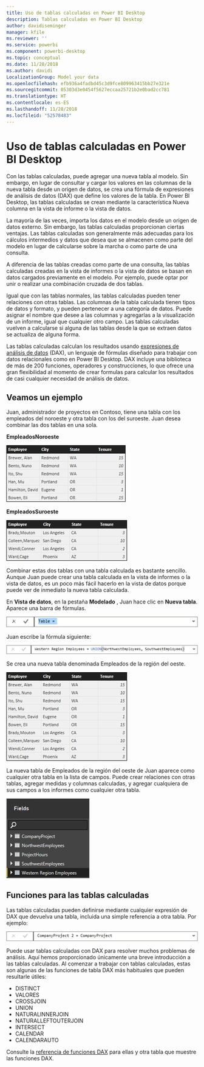 ```yaml
---
title: Uso de tablas calculadas en Power BI Desktop
description: Tablas calculadas en Power BI Desktop
author: davidiseminger
manager: kfile
ms.reviewer: ''
ms.service: powerbi
ms.component: powerbi-desktop
ms.topic: conceptual
ms.date: 11/28/2018
ms.author: davidi
LocalizationGroup: Model your data
ms.openlocfilehash: efb936a4fadbd45c3d9fce809963415bb27e321e
ms.sourcegitcommit: 05303d3e0454f5627eccaa25721b2e0bad2cc781
ms.translationtype: HT
ms.contentlocale: es-ES
ms.lasthandoff: 11/28/2018
ms.locfileid: "52578483"
---
```

# <a name="using-calculated-tables-in-power-bi-desktop"></a>Uso de tablas calculadas en Power BI Desktop
Con las tablas calculadas, puede agregar una nueva tabla al modelo. Sin embargo, en lugar de consultar y cargar los valores en las columnas de la nueva tabla desde un origen de datos, se crea una fórmula de expresiones de análisis de datos (DAX) que define los valores de la tabla. En Power BI Desktop, las tablas calculadas se crean mediante la característica Nueva columna en la vista de informe o la vista de datos.

La mayoría de las veces, importa los datos en el modelo desde un origen de datos externo. Sin embargo, las tablas calculadas proporcionan ciertas ventajas. Las tablas calculadas son generalmente más adecuadas para los cálculos intermedios y datos que desea que se almacenen como parte del modelo en lugar de calcularse sobre la marcha o como parte de una consulta.

A diferencia de las tablas creadas como parte de una consulta, las tablas calculadas creadas en la vista de informes o la vista de datos se basan en datos cargados previamente en el modelo. Por ejemplo, puede optar por unir o realizar una combinación cruzada de dos tablas.

Igual que con las tablas normales, las tablas calculadas pueden tener relaciones con otras tablas. Las columnas de la tabla calculada tienen tipos de datos y formato, y pueden pertenecer a una categoría de datos. Puede asignar el nombre que desee a las columnas y agregarlas a la visualización de un informe, igual que cualquier otro campo.  Las tablas calculadas vuelven a calcularse si alguna de las tablas desde la que se extraen datos se actualiza de alguna forma.

Las tablas calculadas calculan los resultados usando [expresiones de análisis de datos](https://msdn.microsoft.com/library/gg413422.aspx) (DAX), un lenguaje de fórmulas diseñado para trabajar con datos relacionales como en Power BI Desktop. DAX incluye una biblioteca de más de 200 funciones, operadores y construcciones, lo que ofrece una gran flexibilidad al momento de crear formulas para calcular los resultados de casi cualquier necesidad de análisis de datos.

## <a name="lets-look-at-an-example"></a>Veamos un ejemplo
Juan, administrador de proyectos en Contoso, tiene una tabla con los empleados del noroeste y otra tabla con los del suroeste. Juan desea combinar las dos tablas en una sola.

**EmpleadosNoroeste**

 ![](media/desktop-calculated-tables/calctables_nwempl.png)

**EmpleadosSuroeste**

 ![](media/desktop-calculated-tables/calctables_swempl.png)

Combinar estas dos tablas con una tabla calculada es bastante sencillo. Aunque Juan puede crear una tabla calculada en la vista de informes o la vista de datos, es un poco más fácil hacerlo en la vista de datos porque puede ver de inmediato la nueva tabla calculada.

En **Vista de datos**, en la pestaña **Modelado** , Juan hace clic en **Nueva tabla**. Aparece una barra de fórmulas.

 ![](media/desktop-calculated-tables/calctables_formulabarempty.png)

Juan escribe la fórmula siguiente:

 ![](media/desktop-calculated-tables/calctables_formulabarformula.png)

Se crea una nueva tabla denominada Empleados de la región del oeste.

 ![](media/desktop-calculated-tables/calctables_westregionempl.png)

La nueva tabla de Empleados de la región del oeste de Juan aparece como cualquier otra tabla en la lista de campos. Puede crear relaciones con otras tablas, agregar medidas y columnas calculadas, y agregar cualquiera de sus campos a los informes como cualquier otra tabla.

 ![](media/desktop-calculated-tables/calctables_fieldlist.png)

## <a name="functions-for-calculated-tables"></a>Funciones para las tablas calculadas
Las tablas calculadas pueden definirse mediante cualquier expresión de DAX que devuelva una tabla, incluida una simple referencia a otra tabla. Por ejemplo:

 ![](media/desktop-calculated-tables/calctables_formulabarsimpleformula.png)

Puede usar tablas calculadas con DAX para resolver muchos problemas de análisis. Aquí hemos proporcionado únicamente una breve introducción a las tablas calculadas. Al comenzar a trabajar con tablas calculadas, estas son algunas de las funciones de tabla DAX más habituales que pueden resultarle útiles:

* DISTINCT
* VALORES
* CROSSJOIN
* UNION
* NATURALINNERJOIN
* NATURALLEFTOUTERJOIN
* INTERSECT
* CALENDAR
* CALENDARAUTO

Consulte la [referencia de funciones DAX](https://msdn.microsoft.com/ee634396.aspx) para ellas y otra tabla que muestre las funciones DAX.

